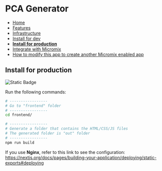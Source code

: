 # PCA Generator

- [Home](README.md)
- [Features](features.md)
- [Infrastructure](infrastructure.md)
- [Install for dev](install_for_dev.md)
- **[Install for production](install_for_production.md)**
- [Integrate with Micromix](integrate_with_micromix.md)
- [How to modify this app to create another Micromix enabled app](how_to_modify_this_app_to_create_another_micromix_enabled_app.md)

## Install for production

![Static Badge](https://img.shields.io/badge/Frontend-blue)

Run the following commands:

```bash
# -----------------
# Go to "frontend" folder
# -----------------
cd frontend/

# -----------------
# Generate a folder that contains the HTML/CSS/JS files
# The generated folder is "out" folder
# -----------------
npm run build

```

If you use **Nginx**, refer to this link to see the configuration: 
https://nextjs.org/docs/pages/building-your-application/deploying/static-exports#deploying 
